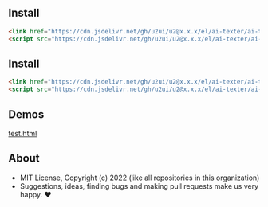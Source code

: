 ## Install

```html
<link href="https://cdn.jsdelivr.net/gh/u2ui/u2@x.x.x/el/ai-texter/ai-texter.min.css" rel=stylesheet>
<script src="https://cdn.jsdelivr.net/gh/u2ui/u2@x.x.x/el/ai-texter/ai-texter.min.js" type=module async></script>
```

## Install

```html
<link href="https://cdn.jsdelivr.net/gh/u2ui/u2@x.x.x/el/ai-texter/ai-texter.min.css" rel=stylesheet>
<script src="https://cdn.jsdelivr.net/gh/u2ui/u2@x.x.x/el/ai-texter/ai-texter.min.js" type=module async></script>
```

## Demos

[test.html](http://gcdn.li/u2ui/u2@main/el/ai-texter/tests/test.html)  

## About

- MIT License, Copyright (c) 2022 <u2> (like all repositories in this organization) <br>
- Suggestions, ideas, finding bugs and making pull requests make us very happy. ♥

